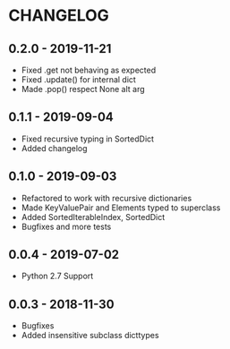 # CHANGELOG

## 0.2.0 - 2019-11-21
* Fixed .get not behaving as expected
* Fixed .update() for internal dict
* Made .pop() respect None alt arg

## 0.1.1 - 2019-09-04

* Fixed recursive typing in SortedDict
* Added changelog

## 0.1.0 - 2019-09-03

* Refactored to work with recursive dictionaries
* Made KeyValuePair and Elements typed to superclass
* Added SortedIterableIndex, SortedDict
* Bugfixes and more tests

## 0.0.4 - 2019-07-02

* Python 2.7 Support

## 0.0.3 - 2018-11-30

* Bugfixes
* Added insensitive subclass dicttypes
